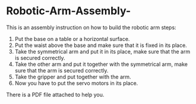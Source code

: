 # Robotic-Arm-Assembly-

This is an assembly instruction on how to build the robotic arm
steps:
1. Put the base on a table or a horizontal surface. 
2. Put the waist above the base and make sure that it is fixed in its place.
3. Take the symmetrical arm and put it in its place, make sure that the arm is secured correctly.
4. Take the other arm and put it together with the symmetrical arm, make sure that the arm is secured correctly. 
5. Take the gripper and put together with the arm.
6. Now you have to put the servo motors in its place.

There is a PDF file attached to help you.
